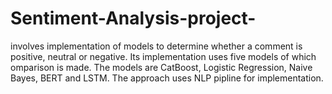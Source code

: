 # Sentiment-Analysis-project-
involves implementation of models to determine whether a comment is positive, neutral or negative. Its implementation uses five models of which omparison is made. The models are CatBoost, Logistic Regression, Naive Bayes, BERT and LSTM. The approach uses NLP pipline for implementation.
